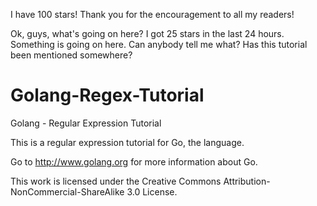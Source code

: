 I have 100 stars! Thank you for the encouragement to all my readers!

Ok, guys, what's going on here? I got 25 stars in the last 24 hours. Something is going on here.
Can anybody tell me what? Has this tutorial been mentioned somewhere?


Golang-Regex-Tutorial
=====================

Golang - Regular Expression Tutorial

This is a regular expression tutorial for Go, the language.

Go to http://www.golang.org for more information about Go.


This work is licensed under the Creative Commons Attribution-NonCommercial-ShareAlike 3.0 License.

